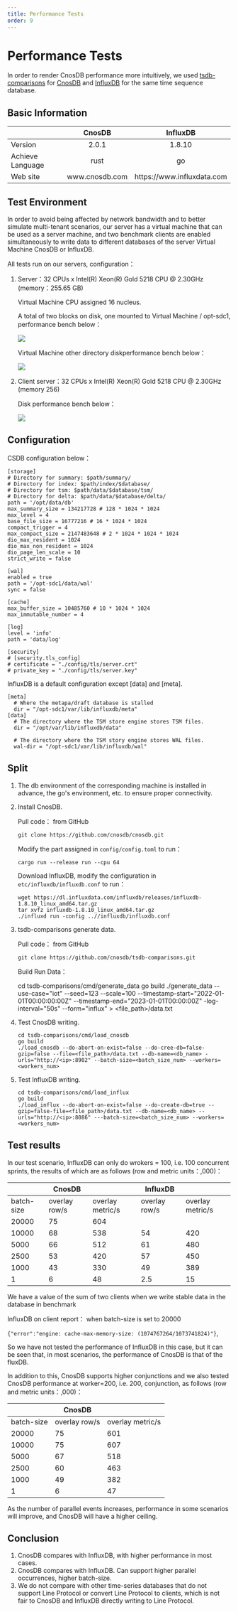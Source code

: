 ```yaml
---
title: Performance Tests
order: 9
---
```


# Performance Tests

In order to render CnosDB performance more intuitively, we used [tsdb-comparisons](https://github.com/cnosdb/tsdb-comparisons) for [CnosDB](https://github.com/cnosdb/cnosdb/cnosdb) and [InfluxDB](https://github.com/influxdata/influxdb) for the same time sequence database.

## Basic Information

|                  |      CnosDB     |           InfluxDB           |
| ---------------- | :-------------: | :--------------------------: |
| Version          |      2.0.1      |            1.8.10            |
| Achieve Language |       rust      |              go              |
| Web site         | www\.cnosdb.com | https\://www\.influxdata.com |

## Test Environment

In order to avoid being affected by network bandwidth and to better simulate multi-tenant scenarios, our server has a virtual machine that can be used as a server machine, and two benchmark clients are enabled simultaneously to write data to different databases of the server Virtual Machine CnosDB or InfluxDB.

All tests run on our servers, configuration：

1. Server：32 CPUs x Intel(R) Xeon(R) Gold 5218 CPU @ 2.30GHz (memory：255.65 GB)

   Virtual Machine CPU assigned 16 nucleus.

   A total of two blocks on disk, one mounted to Virtual Machine / opt-sdc1, performance bench below：

   ![](/img/nvme_bench.png)

   Virtual Machine other directory diskperformance bench below：

   ![](/img/other_bench.png)

2. Client server：32 CPUs x Intel(R) Xeon(R) Gold 5218 CPU @ 2.30GHz (memory 256)

   Disk performance bench below：

   ![](/img/19bench.png)

## Configuration

CSDB configuration below：

```
[storage]
# Directory for summary: $path/summary/
# Directory for index: $path/index/$database/
# Directory for tsm: $path/data/$database/tsm/
# Directory for delta: $path/data/$database/delta/
path = '/opt/data/db'
max_summary_size = 134217728 # 128 * 1024 * 1024
max_level = 4
base_file_size = 16777216 # 16 * 1024 * 1024
compact_trigger = 4
max_compact_size = 2147483648 # 2 * 1024 * 1024 * 1024
dio_max_resident = 1024
dio_max_non_resident = 1024
dio_page_len_scale = 10
strict_write = false

[wal]
enabled = true
path = '/opt-sdc1/data/wal'
sync = false

[cache]
max_buffer_size = 10485760 # 10 * 1024 * 1024
max_immutable_number = 4

[log]
level = 'info'
path = 'data/log'

[security]
# [security.tls_config]
# certificate = "./config/tls/server.crt"
# private_key = "./config/tls/server.key"
```

InfluxDB is a default configuration except [data] and [meta].

```
[meta]
  # Where the metapa/draft database is stalled
  dir = "/opt-sdc1/var/lib/influxdb/meta"
[data]
  # The directory where the TSM store engine stores TSM files.
  dir = "/opt/var/lib/influxdb/data"

  # The directory where the TSM story engine stores WAL files.
  wal-dir = "/opt-sdc1/var/lib/influxdb/wal"
```

## Split

1. The db environment of the corresponding machine is installed in advance, the go's environment, etc. to ensure proper connectivity.

2. Install CnosDB.

   Pull code： from GitHub

   ```
   git clone https://github.com/cnosdb/cnosdb.git
   ```

   Modify the part assigned in `config/config.toml` to run：

   ```
   cargo run --release run --cpu 64
   ```

   Download InfluxDB, modify the configuration in `etc/influxdb/influxdb.conf` to run：

   ```
   wget https://dl.influxdata.com/influxdb/releases/influxdb-1.8.10_linux_amd64.tar.gz
   tar xvfz influxdb-1.8.10_linux_amd64.tar.gz
   ./influxd run -config ..//influxdb/influxdb.conf
   ```

3. tsdb-comparisons generate data.

   Pull code： from GitHub

   ```
   git clone https://github.com/cnosdb/tsdb-comparisons.git
   ```

   Build Run Data：

   cd tsdb-comparisons/cmd/generate_data
   go build
   ./generate_data --use-case="iot" --seed=123 --scale=100 --timestamp-start="2022-01-01T00:00:00:00Z" --timestamp-end="2023-01-01T00:00:00Z" -log-interval="50s" --form="influx" > \<file_path>/data.txt

4. Test CnosDB writing.

   ```
   cd tsdb-comparisons/cmd/load_cnosdb
   go build
   ./load_cnosdb --do-abort-on-exist=false --do-cree-db=false-gzip=false --file=<file_path>/data.txt --db-name=<db_name> -urls="http://<ip>:8902" --batch-size=<batch_size_num> --workers=<workers_num>
   ```

5. Test InfluxDB writing.

   ```
   cd tsdb-comparisons/cmd/load_influx
   go build
   ./load_influx --do-abort-on-exist=false --do-create-db=true --gzip=false-file=<file_path>/data.txt --db-name=<db_name> --urls="http://<ip>:8086" ---batch-size=<batch_size_num> --workers=<workers_num>
   ```

## Test results

In our test scenario, InfluxDB can only do wrokers = 100, i.e. 100 concurrent sprints, the results of which are as follows (row and metric units：,000)：

|            | CnosDB        |                  | InfluxDB      |                  |
| ---------- | ------------- | ---------------- | ------------- | ---------------- |
| batch-size | overlay row/s | overlay metric/s | overlay row/s | overlay metric/s |
| 20000      | 75            | 604              |               |                  |
| 10000      | 68            | 538              | 54            | 420              |
| 5000       | 66            | 512              | 61            | 480              |
| 2500       | 53            | 420              | 57            | 450              |
| 1000       | 43            | 330              | 49            | 389              |
| 1          | 6             | 48               | 2.5           | 15               |

We have a value of the sum of two clients when we write stable data in the database in benchmark

InfluxDB on client report： when batch-size is set to 20000

`{"error":"engine: cache-max-memory-size: (1074767264/1073741824)"}`,

So we have not tested the performance of InfluxDB in this case, but it can be seen that, in most scenarios, the performance of CnosDB is that of the fluxDB.

In addition to this, CnosDB supports higher conjunctions and we also tested CnosDB performance at worker=200, i.e. 200, conjunction, as follows (row and metric units：,000)：

|            | CnosDB        |                  |
| ---------- | ------------- | ---------------- |
| batch-size | overlay row/s | overlay metric/s |
| 20000      | 75            | 601              |
| 10000      | 75            | 607              |
| 5000       | 67            | 518              |
| 2500       | 60            | 463              |
| 1000       | 49            | 382              |
| 1          | 6             | 47               |

As the number of parallel events increases, performance in some scenarios will improve, and CnosDB will have a higher ceiling.

## Conclusion

1. CnosDB compares with InfluxDB, with higher performance in most cases.
2. CnosDB compares with InfluxDB. Can support higher parallel occurrences, higher batch-size.
3. We do not compare with other time-series databases that do not support Line Protocol or convert Line Protocol to clients, which is not fair to CnosDB and InfluxDB directly writing to Line Protocol.
